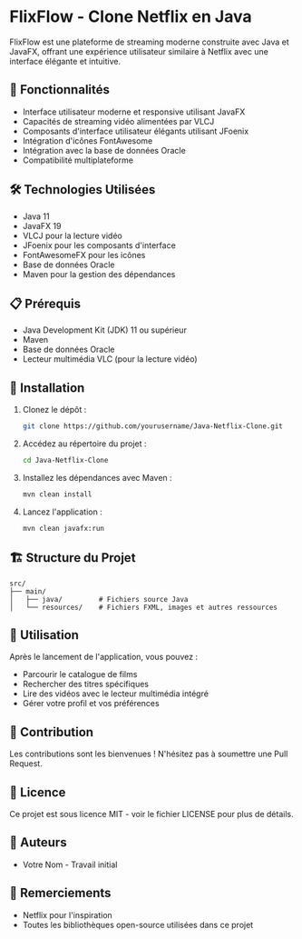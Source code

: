 # FlixFlow - Clone Netflix en Java

FlixFlow est une plateforme de streaming moderne construite avec Java et JavaFX, offrant une expérience utilisateur similaire à Netflix avec une interface élégante et intuitive.

## 🚀 Fonctionnalités

- Interface utilisateur moderne et responsive utilisant JavaFX
- Capacités de streaming vidéo alimentées par VLCJ
- Composants d'interface utilisateur élégants utilisant JFoenix
- Intégration d'icônes FontAwesome
- Intégration avec la base de données Oracle
- Compatibilité multiplateforme

## 🛠️ Technologies Utilisées

- Java 11
- JavaFX 19
- VLCJ pour la lecture vidéo
- JFoenix pour les composants d'interface
- FontAwesomeFX pour les icônes
- Base de données Oracle
- Maven pour la gestion des dépendances

## 📋 Prérequis

- Java Development Kit (JDK) 11 ou supérieur
- Maven
- Base de données Oracle
- Lecteur multimédia VLC (pour la lecture vidéo)

## 🔧 Installation

1. Clonez le dépôt :
   ```bash
   git clone https://github.com/yourusername/Java-Netflix-Clone.git
   ```

2. Accédez au répertoire du projet :
   ```bash
   cd Java-Netflix-Clone
   ```

3. Installez les dépendances avec Maven :
   ```bash
   mvn clean install
   ```

4. Lancez l'application :
   ```bash
   mvn clean javafx:run
   ```

## 🏗️ Structure du Projet

```
src/
├── main/
│   ├── java/         # Fichiers source Java
│   └── resources/    # Fichiers FXML, images et autres ressources
```

## 🎯 Utilisation

Après le lancement de l'application, vous pouvez :
- Parcourir le catalogue de films
- Rechercher des titres spécifiques
- Lire des vidéos avec le lecteur multimédia intégré
- Gérer votre profil et vos préférences

## 🤝 Contribution

Les contributions sont les bienvenues ! N'hésitez pas à soumettre une Pull Request.

## 📝 Licence

Ce projet est sous licence MIT - voir le fichier LICENSE pour plus de détails.

## 👥 Auteurs

- Votre Nom - Travail initial

## 🙏 Remerciements

- Netflix pour l'inspiration
- Toutes les bibliothèques open-source utilisées dans ce projet 